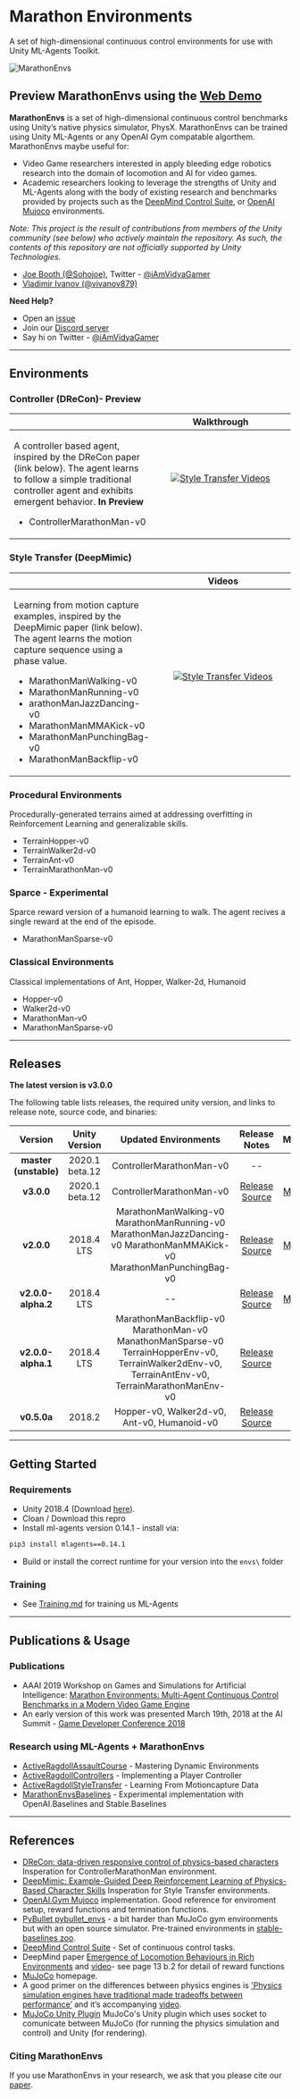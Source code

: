 # Marathon Environments

A set of high-dimensional continuous control environments for use with Unity ML-Agents Toolkit.

![MarathonEnvs](images/MarathonEnvsBanner.gif)

## Preview MarathonEnvs using the **[Web Demo](http://marathonenvs.joebooth.com)**

**MarathonEnvs** is a set of high-dimensional continuous control benchmarks using Unity’s native physics simulator, PhysX. MarathonEnvs can be trained using Unity ML-Agents or any OpenAI Gym compatable algorthem. MarathonEnvs maybe useful for:

* Video Game researchers interested in apply bleeding edge robotics research into the domain of locomotion and AI for video games.
* Academic researchers looking to leverage the strengths of Unity and ML-Agents along with the body of existing research and benchmarks provided by projects such as the [DeepMind Control Suite](https://github.com/deepmind/dm_control), or [OpenAI Mujoco](http://gym.openai.com/envs/#mujoco) environments.

*Note: This project is the result of contributions from members of the Unity community (see below) who actively maintain the repository. As such, the contents of this repository are not officially supported by Unity Technologies.*

* [Joe Booth (@Sohojoe)](https://github.com/Sohojoe), Twitter - [@iAmVidyaGamer](https://twitter.com/iAmVidyaGamer)
* [Vladimir Ivanov (@vivanov879)](https://github.com/vivanov879)

**Need Help?**

* Open an [issue](https://github.com/Unity-Technologies/marathon-envs/issues)
* Join our [Discord server](https://discord.gg/MPEbHPP) 
* Say hi on Twitter - [@iAmVidyaGamer](https://twitter.com/iAmVidyaGamer)

---
## Environments

### Controller (DReCon)- Preview

|  | Walkthrough |
|:----------|:------------------------:|
| <p>A controller based agent, inspired by the DReCon paper (link below). The agent learns to follow a simple traditional controller agent and exhibits emergent behavior. **In Preview** </p> <p><ul><li>ControllerMarathonMan-v0</li></ul></p> | [![Style Transfer Videos](https://img.youtube.com/vi/itUtkgCTma4/mqdefault.jpg)](https://www.youtube.com/watch?v=itUtkgCTma4) &nbsp;&nbsp;&nbsp;&nbsp;&nbsp;&nbsp;&nbsp;&nbsp;&nbsp;&nbsp;&nbsp;&nbsp;&nbsp;&nbsp;&nbsp;&nbsp;&nbsp;&nbsp;&nbsp;&nbsp;&nbsp;&nbsp;&nbsp;&nbsp;&nbsp;&nbsp;&nbsp;&nbsp;&nbsp;&nbsp;&nbsp;&nbsp;&nbsp;&nbsp;&nbsp;&nbsp;&nbsp;&nbsp;&nbsp;&nbsp;&nbsp;&nbsp;&nbsp;&nbsp;&nbsp;&nbsp;&nbsp;&nbsp;&nbsp;&nbsp;&nbsp;&nbsp;&nbsp;&nbsp; |


### Style Transfer (DeepMimic)

|  | Videos |
|:-----------------------------------------------------------------------------|:------------------------:|
| <p>Learning from motion capture examples, inspired by the DeepMimic paper (link below). The agent learns the motion capture sequence using a phase value. <p><ul><li>MarathonManWalking-v0</li><li>MarathonManRunning-v0</li><li>arathonManJazzDancing-v0</li><li>MarathonManMMAKick-v0</li><li>MarathonManPunchingBag-v0</li><li>MarathonManBackflip-v0</li></ul></p>   | [![Style Transfer Videos](https://img.youtube.com/vi/eSu1SXnEgsM/mqdefault.jpg)](https://www.youtube.com/watch?v=eSu1SXnEgsM&list=PLX7INEUkOHp-uXg6xhqDWuDT4ENb6sSWA&index=1) &nbsp;&nbsp;&nbsp;&nbsp;&nbsp;&nbsp;&nbsp;&nbsp;&nbsp;&nbsp;&nbsp;&nbsp;&nbsp;&nbsp;&nbsp;&nbsp;&nbsp;&nbsp;&nbsp;&nbsp;&nbsp;&nbsp;&nbsp;&nbsp;&nbsp;&nbsp;&nbsp;&nbsp;&nbsp;&nbsp;&nbsp;&nbsp;&nbsp;&nbsp;&nbsp;&nbsp;&nbsp;&nbsp;&nbsp;&nbsp;&nbsp;&nbsp;&nbsp;&nbsp;&nbsp;&nbsp;&nbsp;&nbsp;&nbsp;&nbsp;&nbsp;&nbsp;&nbsp;&nbsp; |



### Procedural Environments

Procedurally-generated terrains aimed at addressing overfitting in Reinforcement Learning and generalizable skills. 

* TerrainHopper-v0
* TerrainWalker2d-v0
* TerrainAnt-v0
* TerrainMarathonMan-v0

### Sparce - Experimental

Sparce reward version of a humanoid learning to walk. The agent recives a single reward at the end of the episode.

* MarathonManSparse-v0

### Classical Environments

Classical implementations of Ant, Hopper, Walker-2d, Humanoid

* Hopper-v0
* Walker2d-v0
* MarathonMan-v0
* MarathonManSparse-v0


---
## Releases

**The latest version is v3.0.0** 

The following table lists releases, the required unity version, and links to release note, source code, and binaries:

 **Version** | **Unity Version** | **Updated Environments** | **Release Notes** | **MacOS** | **Windows** | **Linux** | **Web** |
|:-------:|:------------:|:-------------------:|:-------:|:--------:|:--------:|:---------:|:---------:|
| **master (unstable)** | 2020.1 beta.12 | ControllerMarathonMan-v0 | -- | -- | -- | -- | -- |
| **v3.0.0** | 2020.1 beta.12 | ControllerMarathonMan-v0 | [Release](https://github.com/Unity-Technologies/marathon-envs/releases/tag/v3.0.0) [Source](https://github.com/Unity-Technologies/marathon-envs/tree/v3.0.0) | [MacOS](https://github.com/Unity-Technologies/marathon-envs/releases/download/v3.0.0/MarathonEnvsMacOS.zip) | -- | [Linux](https://github.com/Unity-Technologies/marathon-envs/releases/download/v3.0.0/MarathonEnvsLinux.zip) | -- |
| **v2.0.0** | 2018.4 LTS | MarathonManWalking-v0 MarathonManRunning-v0 MarathonManJazzDancing-v0 MarathonManMMAKick-v0 MarathonManPunchingBag-v0 | [Release](https://github.com/Unity-Technologies/marathon-envs/releases/tag/v2.0.0) [Source](https://github.com/Unity-Technologies/marathon-envs/tree/v2.0.0) | [MacOS](https://github.com/Unity-Technologies/marathon-envs/releases/download/v2.0.0/MarathonEnvsMacOS.zip) | -- | [Linux](https://github.com/Unity-Technologies/marathon-envs/releases/download/v2.0.0/MarathonEnvsLinux.zip) | [Web](http://marathonenvs.joebooth.com) |
| **v2.0.0-alpha.2** | 2018.4 LTS | -- | [Release](https://github.com/Unity-Technologies/marathon-envs/releases/tag/v2.0.0-alpha.2) [Source](https://github.com/Unity-Technologies/marathon-envs/tree/v2.0.0-alpha.2) | [MacOS](https://github.com/Unity-Technologies/marathon-envs/releases/download/v2.0.0-alpha.2/MarathonEnvsMacOS.zip) | [Windows](https://github.com/Unity-Technologies/marathon-envs/releases/download/v2.0.0-alpha.2/MarathonEnvsWindows.zip) | [Linux](https://github.com/Unity-Technologies/marathon-envs/releases/download/v2.0.0-alpha.2/MarathonEnvsLinux.zip) | -- |
| **v2.0.0-alpha.1** | 2018.4 LTS | MarathonManBackflip-v0 MarathonMan-v0 ManathonManSparse-v0 TerrainHopperEnv-v0, TerrainWalker2dEnv-v0, TerrainAntEnv-v0, TerrainMarathonManEnv-v0 | [Release](https://github.com/Unity-Technologies/marathon-envs/releases/tag/v2.0.0-alpha.1) [Source](https://github.com/Unity-Technologies/marathon-envs/tree/v2.0.0-alpha.1) | -- | -- | -- | -- |
| **v0.5.0a** | 2018.2 | Hopper-v0, Walker2d-v0, Ant-v0, Humanoid-v0 | [Release](https://github.com/Unity-Technologies/marathon-envs/releases/tag/0.5.0a) [Source](https://github.com/Unity-Technologies/marathon-envs/tree/0.5.0a) | -- | -- | -- | -- |



---

## Getting Started

### Requirements

* Unity 2018.4 (Download [here](https://unity3d.com/get-unity/download)).
* Cloan / Download this repro
* Install ml-agents version 0.14.1 - install via:

``` sh
pip3 install mlagents==0.14.1
```

* Build or install the correct runtime for your version into the `envs\` folder

### Training

* See [Training.md](Training.md) for training us ML-Agents

---

## Publications & Usage

### Publications

* AAAI 2019 Workshop on Games and Simulations for Artificial Intelligence: [Marathon Environments: Multi-Agent Continuous Control Benchmarks in a Modern Video Game Engine](https://arxiv.org/abs/1902.09097)
* An early version of this work was presented March 19th, 2018 at the AI Summit - [Game Developer Conference 2018](http://schedule.gdconf.com/session/beyond-bots-making-machine-learning-accessible-and-useful/856147)

### Research using ML-Agents + MarathonEnvs

* [ActiveRagdollAssaultCourse](https://github.com/Sohojoe/ActiveRagdollAssaultCourse) - Mastering Dynamic Environments
* [ActiveRagdollControllers](https://github.com/Sohojoe/ActiveRagdollControllers) - Implementing a Player Controller
* [ActiveRagdollStyleTransfer](https://github.com/Sohojoe/ActiveRagdollStyleTransfer) - Learning From Motioncapture Data
* [MarathonEnvsBaselines](https://github.com/Sohojoe/MarathonEnvsBaselines) - Experimental implementation with OpenAI.Baselines and Stable.Baselines

---

## References
* [DReCon: data-driven responsive control of physics-based characters](https://dl.acm.org/doi/10.1145/3355089.3356536) Insperation for ControllerMarathonMan environment.
* [DeepMimic: Example-Guided Deep Reinforcement Learning of Physics-Based Character Skills](https://arxiv.org/abs/1804.02717) Insperation for Style Transfer environments.
* [OpenAI.Gym Mujoco](https://github.com/openai/gym/tree/master/gym/envs/mujoco) implementation. Good reference for enviroment setup, reward functions and termination functions.
* [PyBullet pybullet_envs](https://pybullet.org) - a bit harder than MuJoCo gym environments but with an open source simulator. Pre-trained environments in [stable-baselines zoo](https://github.com/araffin/rl-baselines-zoo).
* [DeepMind Control Suite](https://github.com/deepmind/dm_control) - Set of continuous control tasks.
* DeepMind paper [Emergence of Locomotion Behaviours in Rich Environments](https://arxiv.org/pdf/1707.02286) and [video](https://youtu.be/hx_bgoTF7bs)- see page 13 b.2 for detail of reward functions
* [MuJoCo](http://www.mujoco.org) homepage.
* A good primer on the differences between physics engines is ['Physics simulation engines have traditional made tradeoffs between performance’](https://homes.cs.washington.edu/~todorov/papers/ErezICRA15.pdf) and it’s accompanying [video](https://homes.cs.washington.edu/~todorov/media/ErezICRA15.mp4).
* [MuJoCo Unity Plugin](http://www.mujoco.org/book/unity.html) MuJoCo's Unity plugin which uses socket to comunicate between MuJoCo (for running the physics simulation and control) and Unity (for rendering).

### Citing MarathonEnvs

If you use MarathonEnvs in your research, we ask that you please cite our [paper](https://arxiv.org/abs/1902.09097).
